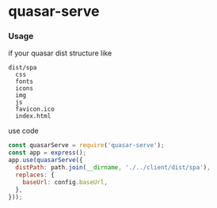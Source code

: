 # quasar-serve

### Usage

if your quasar dist structure like
`````
dist/spa
  css
  fonts
  icons
  img
  js
  favicon.ico
  index.html
`````

use code

`````javascript
const quasarServe = require('quasar-serve');
const app = express();
app.use(quasarServe({
  distPath: path.join(__dirname, './../client/dist/spa'),
  replaces: {
    baseUrl: config.baseUrl,
  },
}));

`````
